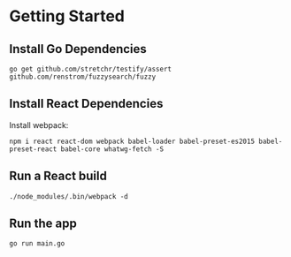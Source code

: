 # Getting Started

## Install Go Dependencies

```
go get github.com/stretchr/testify/assert github.com/renstrom/fuzzysearch/fuzzy
```

## Install React Dependencies

Install webpack:

```
npm i react react-dom webpack babel-loader babel-preset-es2015 babel-preset-react babel-core whatwg-fetch -S
```

## Run a React build

```
./node_modules/.bin/webpack -d
```

## Run the app
```
go run main.go
```